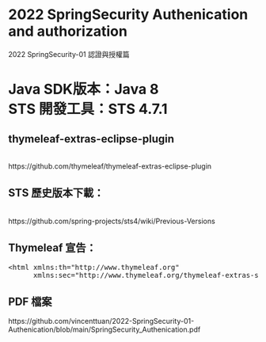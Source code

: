 # 2022 SpringSecurity Authenication and authorization
2022 SpringSecurity-01 認證與授權篇
<h1>
Java SDK版本：Java 8<br />
STS 開發工具：STS 4.7.1<br />
</h1>


<h2>thymeleaf-extras-eclipse-plugin</h2>
<br />
https://github.com/thymeleaf/thymeleaf-extras-eclipse-plugin


<h2>STS 歷史版本下載：</h2>
<br />
https://github.com/spring-projects/sts4/wiki/Previous-Versions


<h2>Thymeleaf 宣告：</h2><pre>
&lt;html xmlns:th="http://www.thymeleaf.org"
      xmlns:sec="http://www.thymeleaf.org/thymeleaf-extras-springsecurity5"&gt;
</pre>

<h2>PDF 檔案</h2>
https://github.com/vincenttuan/2022-SpringSecurity-01-Authenication/blob/main/SpringSecurity_Authenication.pdf


